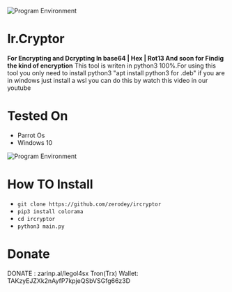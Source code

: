 ![Program Environment](https://s21.picofile.com/file/8447457168/IR_Cryptor.png)

# Ir.Cryptor
**For Encrypting and Dcrypting In base64 | Hex | Rot13 And soon for Findig the kind of encryption**
This tool is writen in python3 100%.For using this tool you only need to install python3
"apt install python3 for .deb" if you are in windows just install a wsl you can do this by
watch this video in our youtube  
# Tested On
* Parrot Os
* Windows 10

![Program Environment](https://s20.picofile.com/file/8447457192/Save.png)

# How TO Install
* `git clone https://github.com/zerodey/ircryptor`
* `pip3 install colorama`
* `cd ircryptor`
* `python3 main.py `

# Donate
DONATE : zarinp.al/legol4sx
Tron(Trx) Wallet: TAKzyEJZXk2nAyfP7kpjeQSbVSGfg66z3D 
